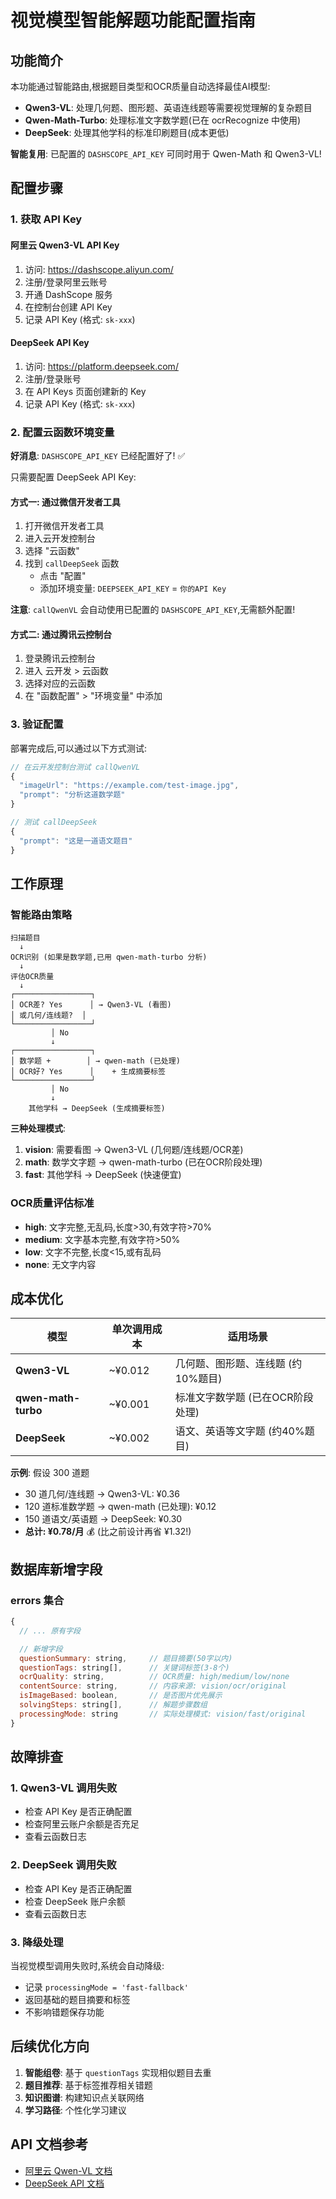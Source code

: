 # 视觉模型智能解题功能配置指南

## 功能简介

本功能通过智能路由,根据题目类型和OCR质量自动选择最佳AI模型:
- **Qwen3-VL**: 处理几何题、图形题、英语连线题等需要视觉理解的复杂题目
- **Qwen-Math-Turbo**: 处理标准文字数学题(已在 ocrRecognize 中使用)
- **DeepSeek**: 处理其他学科的标准印刷题目(成本更低)

**智能复用**: 已配置的 `DASHSCOPE_API_KEY` 可同时用于 Qwen-Math 和 Qwen3-VL!

## 配置步骤

### 1. 获取 API Key

#### 阿里云 Qwen3-VL API Key
1. 访问: https://dashscope.aliyun.com/
2. 注册/登录阿里云账号
3. 开通 DashScope 服务
4. 在控制台创建 API Key
5. 记录 API Key (格式: `sk-xxx`)

#### DeepSeek API Key
1. 访问: https://platform.deepseek.com/
2. 注册/登录账号
3. 在 API Keys 页面创建新的 Key
4. 记录 API Key (格式: `sk-xxx`)

### 2. 配置云函数环境变量

**好消息**: `DASHSCOPE_API_KEY` 已经配置好了! ✅

只需要配置 DeepSeek API Key:

#### 方式一: 通过微信开发者工具
1. 打开微信开发者工具
2. 进入云开发控制台
3. 选择 "云函数"
4. 找到 `callDeepSeek` 函数
   - 点击 "配置"
   - 添加环境变量: `DEEPSEEK_API_KEY` = `你的API Key`

**注意**: `callQwenVL` 会自动使用已配置的 `DASHSCOPE_API_KEY`,无需额外配置!

#### 方式二: 通过腾讯云控制台
1. 登录腾讯云控制台
2. 进入 云开发 > 云函数
3. 选择对应的云函数
4. 在 "函数配置" > "环境变量" 中添加

### 3. 验证配置

部署完成后,可以通过以下方式测试:

```javascript
// 在云开发控制台测试 callQwenVL
{
  "imageUrl": "https://example.com/test-image.jpg",
  "prompt": "分析这道数学题"
}

// 测试 callDeepSeek
{
  "prompt": "这是一道语文题目"
}
```

## 工作原理

### 智能路由策略

```
扫描题目
  ↓
OCR识别 (如果是数学题,已用 qwen-math-turbo 分析)
  ↓
评估OCR质量
  ↓
┌─────────────────┐
│ OCR差? Yes      │ → Qwen3-VL (看图)
│ 或几何/连线题?  │
└─────────────────┘
         │ No
         ↓
┌─────────────────┐
│ 数学题 +        │ → qwen-math (已处理)
│ OCR好? Yes      │    + 生成摘要标签
└─────────────────┘
         │ No
         ↓
    其他学科 → DeepSeek (生成摘要标签)
```

**三种处理模式**:
1. **vision**: 需要看图 → Qwen3-VL (几何题/连线题/OCR差)
2. **math**: 数学文字题 → qwen-math-turbo (已在OCR阶段处理)
3. **fast**: 其他学科 → DeepSeek (快速便宜)

### OCR质量评估标准

- **high**: 文字完整,无乱码,长度>30,有效字符>70%
- **medium**: 文字基本完整,有效字符>50%
- **low**: 文字不完整,长度<15,或有乱码
- **none**: 无文字内容

## 成本优化

| 模型 | 单次调用成本 | 适用场景 |
|------|-------------|---------|
| **Qwen3-VL** | ~¥0.012 | 几何题、图形题、连线题 (约10%题目) |
| **qwen-math-turbo** | ~¥0.001 | 标准文字数学题 (已在OCR阶段处理) |
| **DeepSeek** | ~¥0.002 | 语文、英语等文字题 (约40%题目) |

**示例**: 假设 300 道题
- 30 道几何/连线题 → Qwen3-VL: ¥0.36
- 120 道标准数学题 → qwen-math (已处理): ¥0.12
- 150 道语文/英语题 → DeepSeek: ¥0.30
- **总计: ¥0.78/月** 💰 (比之前设计再省 ¥1.32!)

## 数据库新增字段

### errors 集合

```javascript
{
  // ... 原有字段

  // 新增字段
  questionSummary: string,     // 题目摘要(50字以内)
  questionTags: string[],      // 关键词标签(3-8个)
  ocrQuality: string,          // OCR质量: high/medium/low/none
  contentSource: string,       // 内容来源: vision/ocr/original
  isImageBased: boolean,       // 是否图片优先展示
  solvingSteps: string[],      // 解题步骤数组
  processingMode: string       // 实际处理模式: vision/fast/original
}
```

## 故障排查

### 1. Qwen3-VL 调用失败
- 检查 API Key 是否正确配置
- 检查阿里云账户余额是否充足
- 查看云函数日志

### 2. DeepSeek 调用失败
- 检查 API Key 是否正确配置
- 检查 DeepSeek 账户余额
- 查看云函数日志

### 3. 降级处理
当视觉模型调用失败时,系统会自动降级:
- 记录 `processingMode = 'fast-fallback'`
- 返回基础的题目摘要和标签
- 不影响错题保存功能

## 后续优化方向

1. **智能组卷**: 基于 `questionTags` 实现相似题目去重
2. **题目推荐**: 基于标签推荐相关错题
3. **知识图谱**: 构建知识点关联网络
4. **学习路径**: 个性化学习建议

## API 文档参考

- [阿里云 Qwen-VL 文档](https://help.aliyun.com/zh/dashscope/developer-reference/tongyi-qianwen-vl-api)
- [DeepSeek API 文档](https://api-docs.deepseek.com/)
